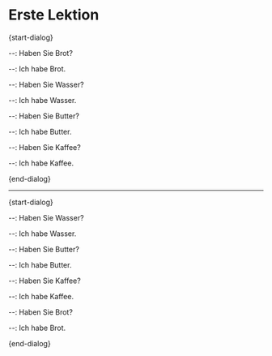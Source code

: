 # Erste Lektion

{start-dialog}

--:
  Haben Sie Brot?

--:
  Ich habe Brot.

--:
  Haben Sie Wasser?

--:
  Ich habe Wasser.

--:
  Haben Sie Butter?

--:
  Ich habe Butter.

--:
  Haben Sie Kaffee?

--:
  Ich habe Kaffee.

{end-dialog}

---

{start-dialog}

--:
  Haben Sie Wasser?

--:
  Ich habe Wasser.

--:
  Haben Sie Butter?

--:
  Ich habe Butter.

--:
  Haben Sie Kaffee?

--:
  Ich habe Kaffee.

--:
  Haben Sie Brot?

--:
  Ich habe Brot.

{end-dialog}
